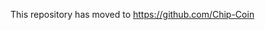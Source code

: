 This repository has moved to <a href="https://github.com/Chip-Coin">https://github.com/Chip-Coin</a>
